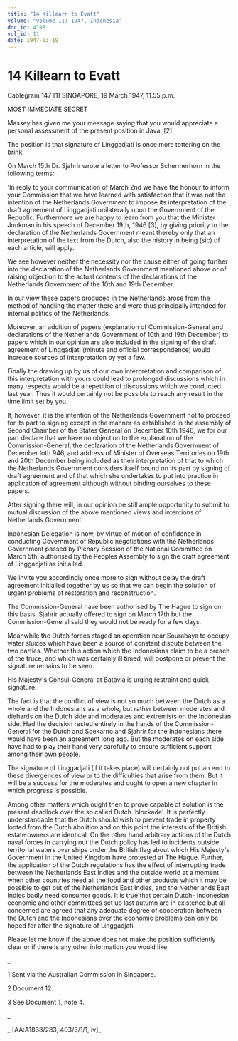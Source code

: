 ```yaml
---
title: "14 Killearn to Evatt"
volume: "Volume 11: 1947, Indonesia"
doc_id: 4198
vol_id: 11
date: 1947-03-19
---
```


# 14 Killearn to Evatt

Cablegram 147 [1] SINGAPORE, 19 March 1947, 11.55 p.m.

MOST IMMEDIATE SECRET

Massey has given me your message saying that you would appreciate a personal assessment of the present position in Java. [2]

The position is that signature of Linggadjati is once more tottering on the brink.

On March 15th Dr. Sjahrir wrote a letter to Professor Schermerhorn in the following terms:

'In reply to your communication of March 2nd we have the honour to inform your Commission that we have learned with satisfaction that it was not the intention of the Netherlands Government to impose its interpretation of the draft agreement of Linggadjati unilaterally upon the Government of the Republic. Furthermore we are happy to learn from you that the Minister Jonkman in his speech of December 19th, 1946 [3], by giving priority to the declaration of the Netherlands Government meant thereby only that an interpretation of the text from the Dutch, also the history in being (sic) of each article, will apply.

We see however neither the necessity nor the cause either of going further into the declaration of the Netherlands Government mentioned above or of raising objection to the actual contents of the declarations of the Netherlands Government of the 10th and 19th December.

In our view these papers produced in the Netherlands arose from the method of handling the matter there and were thus principally intended for internal politics of the Netherlands.

Moreover, an addition of papers (explanation of Commission-General and declarations of the Netherlands Government of 10th and 19th December) to papers which in our opinion are also included in the signing of the draft agreement of Linggadjati (minute and official correspondence) would increase sources of interpretation by yet a few.

Finally the drawing up by us of our own interpretation and comparison of this interpretation with yours could lead to prolonged discussions which in many respects would be a repetition of discussions which we conducted last year. Thus it would certainly not be possible to reach any result in the time limit set by you.

If, however, it is the intention of the Netherlands Government not to proceed for its part to signing except in the manner as established in the assembly of Second Chamber of the States General on December 10th 1946, we for our part declare that we have no objection to the explanation of the Commission-General, the declaration of the Netherlands Government of December loth 946, and address of Minister of Overseas Territories on 19th and 20th December being included as their interpretation of that to which the Netherlands Government considers itself bound on its part by signing of draft agreement and of that which she undertakes to put into practice in application of agreement although without binding ourselves to these papers.

After signing there will, in our opinion be still ample opportunity to submit to mutual discussion of the above mentioned views and intentions of Netherlands Government.

Indonesian Delegation is now, by virtue of motion of confidence in conducting Government of Republic negotiations with the Netherlands Government passed by Plenary Session of the National Committee on March 5th, authorised by the Peoples Assembly to sign the draft agreement of Linggadjati as initialled.

We invite you accordingly once more to sign without delay the draft agreement initialled together by us so that we can begin the solution of urgent problems of restoration and reconstruction.'

The Commission-General have been authorised by The Hague to sign on this basis. Sjahrir actually offered to sign on March 17th but the Commission-General said they would not be ready for a few days.

Meanwhile the Dutch forces staged an operation near Sourabaya to occupy water sluices which have been a source of constant dispute between the two parties. Whether this action which the Indonesians claim to be a breach of the truce, and which was certainly ill timed, will postpone or prevent the signature remains to be seen.

His Majesty's Consul-General at Batavia is urging restraint and quick signature.

The fact is that the conflict of view is not so much between the Dutch as a whole and the Indonesians as a whole, but rather between moderates and diehards on the Dutch side and moderates and extremists on the Indonesian side. Had the decision rested entirely in the hands of the Commission-General for the Dutch and Soekarno and Sjahrir for the Indonesians there would have been an agreement long ago. But the moderates on each side have had to play their hand very carefully to ensure sufficient support among their own people.

The signature of Linggadjati (if it takes place) will certainly not put an end to these divergences of view or to the difficulties that arise from them. But it will be a success for the moderates and ought to open a new chapter in which progress is possible.

Among other matters which ought then to prove capable of solution is the present deadlock over the so called Dutch 'blockade'. It is perfectly understandable that the Dutch should wish to prevent trade in property looted from the Dutch abolition and on this point the interests of the British estate owners are identical. On the other hand arbitrary actions of the Dutch naval forces in carrying out the Dutch policy has led to incidents outside territorial waters over ships under the British flag about which His Majesty's Government in the United Kingdom have protested at The Hague. Further, the application of the Dutch regulations has the effect of interrupting trade between the Netherlands East Indies and the outside world at a moment when other countries need all the food and other products which it may be possible to get out of the Netherlands East Indies, and the Netherlands East Indies badly need consumer goods. It is true that certain Dutch- Indonesian economic and other committees set up last autumn are in existence but all concerned are agreed that any adequate degree of cooperation between the Dutch and the Indonesians over the economic problems can only be hoped for after the signature of Linggadjati.

Please let me know if the above does not make the position sufficiently clear or if there is any other information you would like.

_

1 Sent via the Australian Commission in Singapore.

2 Document 12.

3 See Document 1, note 4.

_

_ [AA:A1838/283, 403/3/1/1, iv]_
